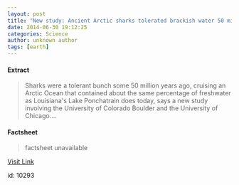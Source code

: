 ```yaml
---
layout: post
title: "New study: Ancient Arctic sharks tolerated brackish water 50 million years ago"
date: 2014-06-30 19:12:25
categories: Science
author: unknown author
tags: [earth]
---
```



#### Extract
>Sharks were a tolerant bunch some 50 million years ago, cruising an Arctic Ocean that contained about the same percentage of freshwater as Louisiana's Lake Ponchatrain does today, says a new study involving the University of Colorado Boulder and the University of Chicago....

#### Factsheet
>factsheet unavailable

[Visit Link](http://phys.org/news323359921.html)

id:   10293

